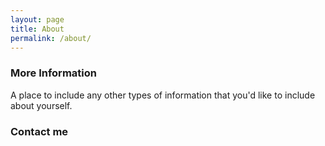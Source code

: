 ```yaml
---
layout: page
title: About
permalink: /about/
---
```


### More Information

A place to include any other types of information that you'd like to include about yourself.

### Contact me

